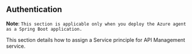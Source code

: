 
## Authentication

**Note**: ``` This section is applicable only when you deploy the Azure agent as a Spring Boot application. ```

This section details how to assign a Service principle for API Management service.